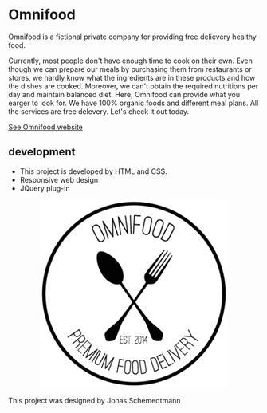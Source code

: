 # Omnifood

Omnifood is a fictional private company for providing free delievery healthy food. 

Currently, most people don't have enough time to cook on their own. Even though we can prepare our meals by purchasing them from restaurants or stores, 
we hardly know what the ingredients are in these products and how the dishes are cooked. Moreover, we can't obtain the required nutritions per day and maintain balanced diet.
Here, Omnifood can provide what you earger to look for. We have 100% organic foods and different meal plans. All the services are free delevery. Let's check it out today. 

[See Omnifood website](https://ycbrian.github.io/Omnifood/)

## development

- This project is developed by HTML and CSS.
- Responsive web design
- JQuery plug-in

<p align="center">
  <img src="./resources/img/logo.png" width="75%" alt="preview"/>
</p>


This project was designed by Jonas Schemedtmann
